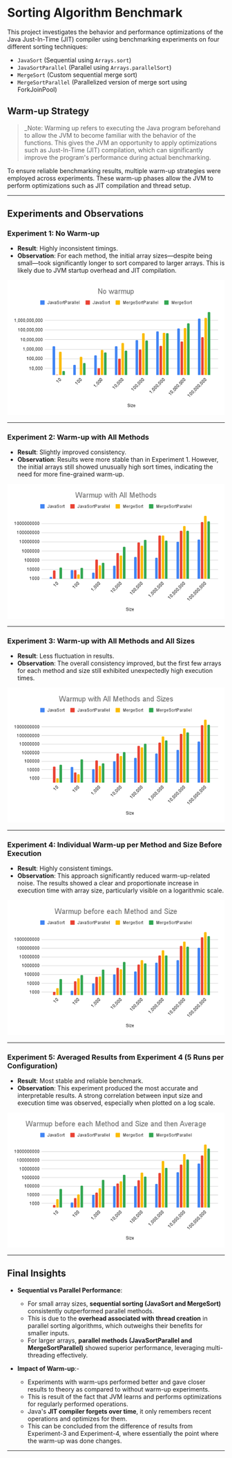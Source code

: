 # Sorting Algorithm Benchmark

This project investigates the behavior and performance optimizations of the Java Just-In-Time (JIT) compiler using benchmarking experiments on four different sorting techniques:

- `JavaSort` (Sequential using `Arrays.sort`)
- `JavaSortParallel` (Parallel using `Arrays.parallelSort`)
- `MergeSort` (Custom sequential merge sort)
- `MergeSortParallel` (Parallelized version of merge sort using ForkJoinPool)

## Warm-up Strategy

> _Note: Warming up refers to executing the Java program beforehand to allow the JVM to become familiar with the behavior of the functions. This gives the JVM an opportunity to apply optimizations such as Just-In-Time (JIT) compilation, which can significantly improve the program's performance during actual benchmarking.

To ensure reliable benchmarking results, multiple warm-up strategies were employed across experiments. These warm-up phases allow the JVM to perform optimizations such as JIT compilation and thread setup.

---

## Experiments and Observations

### **Experiment 1: No Warm-up**
- **Result**: Highly inconsistent timings.
- **Observation**: For each method, the initial array sizes—despite being small—took significantly longer to sort compared to larger arrays. This is likely due to JVM startup overhead and JIT compilation.

![No Warm Up](images/No%20Warmup.png)

---

### **Experiment 2: Warm-up with All Methods**
- **Result**: Slightly improved consistency.
- **Observation**: Results were more stable than in Experiment 1. However, the initial arrays still showed unusually high sort times, indicating the need for more fine-grained warm-up.

![Warmup with All Methods](images/Warmup%20with%20All%20Methods.png)

---

### **Experiment 3: Warm-up with All Methods and All Sizes**
- **Result**: Less fluctuation in results.
- **Observation**: The overall consistency improved, but the first few arrays for each method and size still exhibited unexpectedly high execution times.

![Warmup with All Methods and All Sizes](images/Warmup%20All%20Methods%20and%20Sizes.png)

---

### **Experiment 4: Individual Warm-up per Method and Size Before Execution**
- **Result**: Highly consistent timings.
- **Observation**: This approach significantly reduced warm-up-related noise. The results showed a clear and proportionate increase in execution time with array size, particularly visible on a logarithmic scale.

![Individual Warm-up per Method and Size Before Execution](images/Warmup%20before%20each%20Method%20and%20Size.png)

---

### **Experiment 5: Averaged Results from Experiment 4 (5 Runs per Configuration)**
- **Result**: Most stable and reliable benchmark.
- **Observation**: This experiment produced the most accurate and interpretable results. A strong correlation between input size and execution time was observed, especially when plotted on a log scale.

![ Averaged Results from Experiment 4 (5 Runs per Configuration)](images/Warmup%20before%20each%20Method%20and%20Size%20and%20Average.png)

---

## Final Insights

- **Sequential vs Parallel Performance**:
    - For small array sizes, **sequential sorting (JavaSort and MergeSort)** consistently outperformed parallel methods.
    - This is due to the **overhead associated with thread creation** in parallel sorting algorithms, which outweighs their benefits for smaller inputs.
    - For larger arrays, **parallel methods (JavaSortParallel and MergeSortParallel)** showed superior performance, leveraging multi-threading effectively.

- **Impact of Warm-up**:-
    - Experiments with warm-ups performed better and gave closer results to theory as compared to without warm-up experiments.
    - This is result of the fact that JVM learns and performs optimizations for regularly performed operations.
    - Java's **JIT compiler forgets over time**, it only remembers recent operations and optimizes for them. 
    - This can be concluded from the difference of results from Experiment-3 and Experiment-4, where essentially the point where the warm-up was done changes.

---
